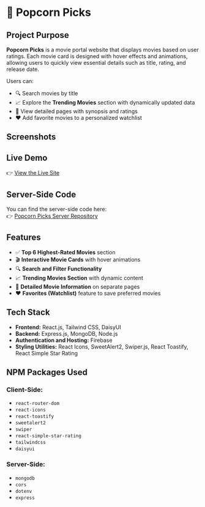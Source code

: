 # 🍿 Popcorn Picks

## Project Purpose

**Popcorn Picks** is a movie portal website that displays movies based on user ratings. Each movie card is designed with hover effects and animations, allowing users to quickly view essential details such as title, rating, and release date.

Users can:
- 🔍 Search movies by title
- 📈 Explore the **Trending Movies** section with dynamically updated data
- 📝 View detailed pages with synopsis and ratings
- ❤️ Add favorite movies to a personalized watchlist

## Screenshots

## Live Demo 

👉 [View the Live Site](https://popcorn-picks-movies-portal.web.app/)

## Server-Side Code

You can find the server-side code here:  
👉 [Popcorn Picks Server Repository](https://github.com/Rain44556/Popcorn-Picks-Server)


## Features

- ✅ **Top 6 Highest-Rated Movies** section
- 🎬 **Interactive Movie Cards** with hover animations
- 🔍 **Search and Filter Functionality**
- 📈 **Trending Movies Section** with dynamic content
- 📄 **Detailed Movie Information** on separate pages
- ❤️ **Favorites (Watchlist)** feature to save preferred movies



## Tech Stack

- **Frontend:** React.js, Tailwind CSS, DaisyUI
- **Backend:** Express.js, MongoDB, Node.js
- **Authentication and Hosting:** Firebase
- **Styling Utilities:** React Icons, SweetAlert2, Swiper.js, React Toastify, React Simple Star Rating


## NPM Packages Used

### Client-Side:
- `react-router-dom`  
- `react-icons`  
- `react-toastify`  
- `sweetalert2`  
- `swiper`  
- `react-simple-star-rating`  
- `tailwindcss`  
- `daisyui`

### Server-Side:
- `mongodb`  
- `cors`  
- `dotenv`  
- `express`  
